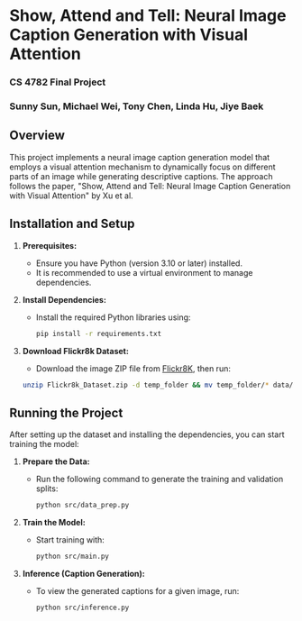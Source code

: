 # Show, Attend and Tell: Neural Image Caption Generation with Visual Attention

### CS 4782 Final Project

### Sunny Sun, Michael Wei, Tony Chen, Linda Hu, Jiye Baek

## Overview

This project implements a neural image caption generation model that employs a visual attention mechanism to dynamically focus on different parts of an image while generating descriptive captions. The approach follows the paper, "Show, Attend and Tell: Neural Image Caption Generation with Visual Attention" by Xu et al.

## Installation and Setup

1. **Prerequisites:**

   - Ensure you have Python (version 3.10 or later) installed.
   - It is recommended to use a virtual environment to manage dependencies.

2. **Install Dependencies:**

   - Install the required Python libraries using:
     ```bash
     pip install -r requirements.txt
     ```

3. **Download Flickr8k Dataset:**
   - Download the image ZIP file from [Flickr8K](https://github.com/jbrownlee/Datasets/releases/download/Flickr8k/Flickr8k_Dataset.zip), then run:
   ```bash
   unzip Flickr8k_Dataset.zip -d temp_folder && mv temp_folder/* data/ && rmdir temp_folder
   ```

## Running the Project

After setting up the dataset and installing the dependencies, you can start training the model:

1. **Prepare the Data:**

   - Run the following command to generate the training and validation splits:
     ```bash
     python src/data_prep.py
     ```

2. **Train the Model:**

   - Start training with:
     ```bash
     python src/main.py
     ```

3. **Inference (Caption Generation):**
   - To view the generated captions for a given image, run:
     ```bash
     python src/inference.py
     ```
